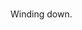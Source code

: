 <br>

Winding down.

<!--
The **greyhypotheses** repositories are grouped into GitHub Organizations: [briefings](https://github.com/briefings), [plausibilities](https://github.com/plausibilities), [discourses](https://github.com/discourses), [miscellane](https://github.com/miscellane), [vetiveria](https://github.com/vetiveria), etc.  [greyhypotheses.github.io](https://greyhypotheses.github.io) is a helpful entry point; its [structure page](https://greyhypotheses.github.io/greyhypotheses/structure.html) briefly outlines the contents of a few **greyhypotheses** GitHub Organizations.

-->


<!--
**greyhypotheses/greyhypotheses** is a ✨ _special_ ✨ repository because its `README.md` (this file) appears on your GitHub profile.

Here are some ideas to get you started:

- Hello 👋
- 🔭 I’m currently working on ...
- 🌱 I’m currently learning ...
- 👯 I’m looking to collaborate on ...
- 🤔 I’m looking for help with ...
- 💬 Ask me about ...
- 📫 How to reach me: ...
- 😄 Pronouns: ...
- ⚡ Fun fact: ...

-->
